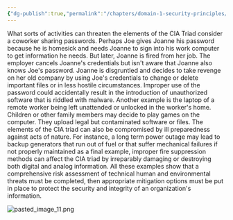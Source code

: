 ```yaml
---
{"dg-publish":true,"permalink":"/chapters/domain-1-security-principles/domain-1-security-principles/1-8-making-connections/","noteIcon":""}
---
```


What sorts of activities can threaten the elements of the CIA Triad consider a coworker sharing passwords. Perhaps Joe gives Joanne his password because he is homesick and needs Joanne to sign into his work computer to get information he needs. But later, Joanne is fired from her job. The employer cancels Joanne's credentials but isn't aware that Joanne also knows Joe's password. Joanne is disgruntled and decides to take revenge on her old company by using Joe's credentials to change or delete important files or in less hostile circumstances. Improper use of the password could accidentally result in the introduction of unauthorized software that is riddled with malware. Another example is the laptop of a remote worker being left unattended or unlocked in the worker's home. Children or other family members may decide to play games on the computer. They upload legal but contaminated software or files. The elements of the CIA triad can also be compromised by ill preparedness against acts of nature. For instance, a long term power outage may lead to backup generators that run out of fuel or that suffer mechanical failures if not properly maintained as a final example, improper fire suppression methods can affect the CIA triad by irreparably damaging or destroying both digital and analog information. All these examples show that a comprehensive risk assessment of technical human and environmental threats must be completed, then appropriate mitigation options must be put in place to protect the security and integrity of an organization's information. 

![pasted_image_11.png](/img/user/pasted_image_11.png)